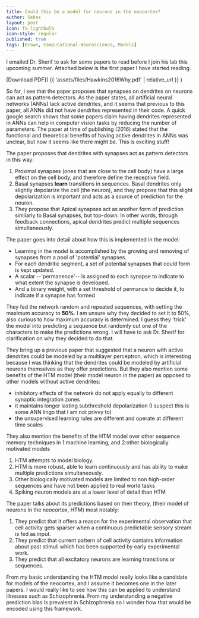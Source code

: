 ```yaml
---
title: Could this be a model for neurons in the neocortex?
author: Sebas
layout: post
icon: fa-lightbulb
icon-style: regular
published: true
tags: [Brown, Computational-Neuroscience, Models]
---
```



I emailed Dr. Sherif to ask for some papers to read before I join his lab this upcoming summer. Attached below is the first paper I have started reading.

[Download PDF]( {{ 'assets/files/Hawkins2016Why.pdf' | relative_url }} )

So far, I see that the paper proposes that synapses on dendrites on neurons can act as pattern detectors. As the paper states, all artificial neural networks (ANNs) lack active dendrites, and it seems that previous to this paper, all ANNs did not have dendrites represented in their code. A quick google search shows that some papers claim having dendrites represented in ANNs can help in computer vision tasks by reducing the number of parameters. The paper at time of publishing (2016) stated that the functional and theoretical benefits of having active dendrites in ANNs was unclear, but now it seems like there might be. This is exciting stuff!

The paper proposes that dendrites with synapses act as pattern detectors in this way:
1. Proximal synapses (ones that are close to the cell body) have a large effect on the cell body, and therefore define the receptive field.
2. Basal synapses **learn** transitions in sequences. Basal dendrites only slightly depolarize the cell (the neuron), and they propose that this slight depolarization is important and acts as a source of prediction for the neuron.
3. They propose that Apical synapses act as another form of prediction similarly to Basal synapses, but top-down. In other words, through feedback connections, apical dendrites predict multiple sequences simultaneously.

The paper goes into detail about how this is implemented in the model:
- Learning in the model is accomplished by the growing and removing of synapses from a pool of 'potential' synapses.
- For each dendritic segment, a set of potential synapses that could form is kept updated.
- A scalar --'permanence'-- is assigned to each synapse to indicate to what extent the synapse is developed.
- And a binary weight, with a set threshold of permance to decide it, to indicate if a synapse has formed

They fed the network random and repeated sequences, with setting the maximum accuracy to **50%**. I am unsure why they decided to set it to 50%, also curious to how maximum accuracy is determined. I guess they 'trick' the model into predicting a sequence but randomly cut one of the characters to make the predictions wrong. I will have to ask Dr. Sherif for clarification on why they decided to do that.

They bring up a previous paper that suggested that a neuron with active dendrites could be modeled by a multilayer perceptron, which is interesting because I was thinking that the dendrites could be modeled by artificial neurons themselves as they offer predictions. But they also mention some benefits of the HTM model (their model neuron in the paper) as opposed to other models without active dendrites:
- inhibitory effects of the network do not apply equally to different synaptic integration zones
- it maintains longer lasting subthreshold depolarization (I suspect this is some ANN lingo that I am not privvy to)
- the unsupervised learning rules are different and operate at different time scales

They also mention the benefits of the HTM model over other sequence memory techniques in 1:machine learning, and 2:other biologically motivated models
1. HTM attempts to model biology.
1. HTM is more robust, able to learn continuously and has ability to make multiple predictions simultaneously.
2. Other biologically motivated models are limited to non high-order sequences and have not been applied to real world tasks
2. Spiking neuron models are at a lower level of detail than HTM

The paper talks about its predictions based on their theory, (their model of neurons in the neocortex, HTM) most notably:
1. They predict that it offers a reason for the experimental observation that cell activity gets sparser when a continuous predictable sensory stream is fed as input.
2. They predict that current pattern of cell activity contains information about past stimuli which has been supported by early experimental work.
3. They predict that all excitatory neurons are learning transitions or sequences.

From my basic understanding the HTM model really looks like a candidate for models of the neocortex, and I assume it becomes one in the later papers. I would really like to see how this can be applied to understand illnesses such as Schizophrenia. From my understanding a negative prediction bias is prevalent in Schizophrenia so I wonder how that would be encoded using this framework.